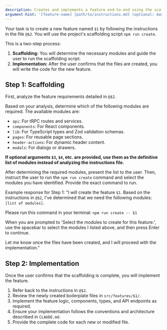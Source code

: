 ```yaml
---
description: Creates and implements a feature end-to-end using the scaffolding script.
argument-hint: '[feature-name] [path/to/instructions.md] (optional: module1 module2...)'
---
```


Your task is to create a new feature named `$1` by following the instructions in the file `@$2`. You will use the project's scaffolding script `npm run create`.

This is a two-step process:

1. **Scaffolding:** You will determine the necessary modules and guide the user to run the scaffolding script.
2. **Implementation:** After the user confirms that the files are created, you will write the code for the new feature.

## Step 1: Scaffolding

First, analyze the feature requirements detailed in `@$2`.

Based on your analysis, determine which of the following modules are required. The available modules are:

- `api`: For tRPC routes and services.
- `components`: For React components.
- `lib`: For TypeScript types and Zod validation schemas.
- `pages`: For reusable page sections.
- `header-actions`: For dynamic header content.
- `modals`: For dialogs or drawers.

**If optional arguments `$3`, `$4`, etc. are provided, use them as the definitive list of modules instead of analyzing the instructions file.**

After determining the required modules, present the list to the user. Then, instruct the user to run the `npm run create` command and select the modules you have identified. Provide the exact command to run.

Example response for Step 1:
"I will create the feature `$1`.
Based on the instructions in `@$2`, I've determined that we need the following modules: `[list of modules]`.

Please run this command in your terminal:
`npm run create -- $1`

When you are prompted to 'Select the modules to create for this feature:', use the spacebar to select the modules I listed above, and then press Enter to continue.

Let me know once the files have been created, and I will proceed with the implementation."

## Step 2: Implementation

Once the user confirms that the scaffolding is complete, you will implement the feature.

1. Refer back to the instructions in `@$2`.
2. Review the newly created boilerplate files in `src/features/$1/`.
3. Implement the feature logic, components, types, and API endpoints as required.
4. Ensure your implementation follows the conventions and architecture described in `CLAUDE.md`.
5. Provide the complete code for each new or modified file.
